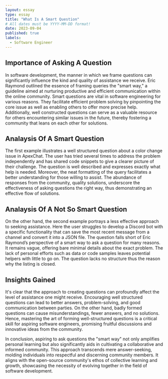 ```yaml
---
layout: essay
type: essay
title: "What Is A Smart Question"
# All dates must be YYYY-MM-DD format!
date: 2023-09-04
published: true
labels:
  - Software Engineer
---
```



## Importance of Asking A Question
In software development, the manner in which we frame questions can significantly influence the kind and quality of assistance we receive. Eric Raymond outlined the essence of framing queries the "smart way," a guideline aimed at nurturing productive and efficient communication within the online community. Smart questions are vital in software engineering for various reasons. They facilitate efficient problem solving by pinpointing the core issue as well as enabling others to offer more precise help. Additionally, well constructed questions can serve as a valuable resource for others encountering similar issues in the future, thereby fostering a community that leans on each other for solutions.

## Analaysis Of A Smart Question
The first example illustrates a well structured question about a color change issue in ApexChat. The user has tried several times to address the problem independently and has shared code snippets to give a clearer picture of their challenge. The question is well described and expresses exactly what help is needed. Moreover, the neat formatting of the query facilitates a better understanding for those willing to assist. The abundance of responses from the community, quality solutions, underscore the effectiveness of asking questions the right way, thus demonstrating an effective flow of solutions.

## Analaysis Of A Not So Smart Question
On the other hand, the second example portrays a less effective approach to seeking assistance. Here the user struggles to develop a Discord bot with a specific functionality that can save the most recent message from a channel and convert it into a JSON file. The question falls short of Eric Raymond’s perspective of a smart way to ask a question for many reasons. It remains vague, offering bare minimal details about the exact problem. The lack of personal efforts such as data or code samples leaves potential helpers with little to go on. The question lacks no structure thus the reason why the listing is closed.

## Insights Gained
It's clear that the approach to creating questions can profoundly affect the level of assistance one might receive. Encouraging well structured questions can lead to better answers, problem-solving, and good communication between parties. On the other hand, badly formed questions can cause misunderstandings, fewer answers, and no solutions. Hence, mastering the art of forming well-structured questions is a critical skill for aspiring software engineers, promising fruitful discussions and innovative ideas from the community.

In conclusion, aspiring to ask questions the "smart way" not only amplifies personal learning but also significantly aids in cultivating a collaborative and informed community. This approach transcends mere answer-seeking, molding individuals into respectful and discerning community members. It aligns with the open-source community's ethos of collective learning and growth, showcasing the necessity of evolving together in the field of software development.




